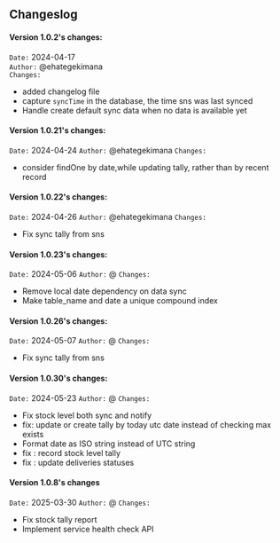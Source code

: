 ## Changeslog

#### Version 1.0.2's changes:

`Date:` 2024-04-17  
`Author:` @ehategekimana  
`Changes:`

- added changelog file
- capture `syncTime` in the database, the time sns was last synced
- Handle create default sync data when no data is available yet

#### Version 1.0.21's changes:

`Date:` 2024-04-24
`Author:` @ehategekimana
`Changes:`

- consider findOne by date,while updating tally, rather than by recent record

#### Version 1.0.22's changes:

`Date:` 2024-04-26
`Author:` @ehategekimana
`Changes:`

- Fix sync tally from sns

#### Version 1.0.23's changes:

`Date:` 2024-05-06
`Author:` @
`Changes:`

- Remove local date dependency on data sync
- Make table_name and date a unique compound index

#### Version 1.0.26's changes:

`Date:` 2024-05-07
`Author:` @
`Changes:`

- Fix sync tally from sns

#### Version 1.0.30's changes:

`Date:` 2024-05-23
`Author:` @
`Changes:`

- Fix stock level both sync and notify
- fix: update or create tally by today utc date instead of checking max exists
- Format date as ISO string instead of UTC string
- fix : record stock level tally
- fix : update deliveries statuses

#### Version 1.0.8's changes

`Date:` 2025-03-30
`Author:` @
`Changes:`

- Fix stock tally report
- Implement service health check API

